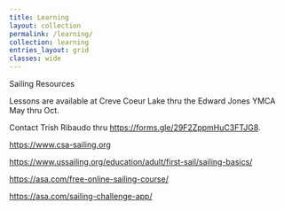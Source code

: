```yaml
---
title: Learning
layout: collection
permalink: /learning/
collection: learning
entries_layout: grid
classes: wide
---
```

Sailing Resources

Lessons are available at Creve Coeur Lake thru the Edward Jones YMCA May thru Oct. 

Contact Trish Ribaudo thru https://forms.gle/29F2ZppmHuC3FTJG8.

https://www.csa-sailing.org

https://www.ussailing.org/education/adult/first-sail/sailing-basics/

https://asa.com/free-online-sailing-course/

https://asa.com/sailing-challenge-app/


